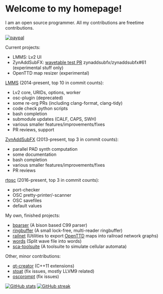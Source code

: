 # Welcome to my homepage!

I am an open source programmer. All my contributions are freetime contributions.

[![paypal](https://www.paypalobjects.com/en_US/i/btn/btn_donateCC_LG.gif)](https://www.paypal.com/donate/?hosted_button_id=8EYQWNL5Y4D8C)

Current projects:

* LMMS: Lv2 UI
* ZynAddSubFX: [wavetable test PR](https://github.com/zynaddsubfx/zynaddsubfx/pull/61) zynaddsubfx/zynaddsubfx#61 (experimental stuff only)
* OpenTTD map resizer (experimental)

[LMMS](https://github.com/lmms/lmms) (2014-present, top 10 in commit counts):

* Lv2 core, URIDs, options, worker
* osc-plugin (deprecated)
* some re-org PRs (including clang-format, clang-tidy)
* code check python scripts
* bash completion
* submodule updates (CALF, CAPS, SWH)
* various smaller features/improvements/fixes
* PR reviews, support

[ZynAddSubFX](https://github.com/zynaddsubfx/zynaddsubfx) (2013-present, top 3 in commit counts):

* parallel PAD synth computation
* some documentation
* bash completion
* various smaller features/improvements/fixes
* PR reviews

[rtosc](https://github.com/fundamental/rtosc) (2016-present, top 3 in commit counts):

* port-checker
* OSC pretty-printer/-scanner
* OSC savefiles
* default values

My own, finished projects:

* [bparser](https://github.com/JohannesLorenz/bparser) (A bison based C99 parser)
* [ringbuffer](https://github.com/JohannesLorenz/ringbuffer) (A small lock-free, multi-reader ringbuffer)
* [railnet](https://github.com/JohannesLorenz/railnet) (Utilities to export [OpenTTD](https://www.openttd.org/) maps into railroad network graphs)
* [words](https://github.com/JohannesLorenz/words) (Split wave file into words)
* [sca-toolsuite](https://github.com/JohannesLorenz/sca-toolsuite) (A toolsuite to simulate cellular automata)

Other, minor contributions:

* [qt-creator](https://www.qt.io/product/development-tools) (C++11 extensions)
* [stoat](https://github.com/fundamental/stoat) (fix issues, mostly LLVM9 related)
* [oscprompt](https://github.com/fundamental/oscprompt) (fix issues)

[![GitHub stats](https://github-readme-stats.vercel.app/api?username=JohannesLorenz&include_all_commits=true&theme=blue-green)](https://github.com/anuraghazra/github-readme-stats)
[![GitHub streak](https://github-readme-streak-stats.herokuapp.com/?user=JohannesLorenz&theme=blue-green)](https://git.io/streak-stats)

